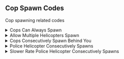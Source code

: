 ## Cop Spawn Codes

Cop spawning related codes

<details>
<summary>Cops Can Always Spawn</summary>

Allow cops to always be able to spawn, event/mode and limits in specific scenarios. This code is included in "Cops Consecutively Spawn Behind You" and both "Police Helicopter Consecutively Spawns" code when they're enabled by button activator

```powerpc
0400D16C 38600001 
0400D170 4E800020
```
</details>

<details>
<summary>Allow Multiple Helicopters Spawn</summary>

Allows more than one helicopter to spawn. This code is enabled when both "Police Helicopter Consecutively Spawns" codes are enabled by button activator

```powerpc
040102A4 38600000
```
</details>

<details>
<summary>Cops Consecutively Spawn Behind You</summary>

Force cops to consecutively spawn behind you. No new cops can spawn when the max limit of vehicles is reached at the moment (14). "Force Start Pursuit" and "Cops Can Always Spawn" are included in this code when it's enabled
by button activator. Can be used with "Slower Rate Police Helicopter Consecutively Spawns" to consecutively spawn helicopters too, use the slower rate one to prioritize cop cars (read explanation on the code itself).
Press Classic Controller D-Pad Down and R to enable it and disable it. If you want to make this code always enabled without the requirement of buttons, remove 1st line and then remove CC000000 00000000 
line and all lines below it. If you want to change the controller or button, read the "Button Activator.txt" file inside of the Code Pack RAR

```powerpc
28642A1A BDFF4200
0400D16C 38600001 
0400D170 4E800020
04013D0C 48000028
04013D38 60000000
04013F54 60000000
04014848 48000020
042E7254 2C03000F
042E725C 3BC3FFF1 
047068F0 00000000
CC000000 00000000
0400D16C 9421FFD0
0400D170 7C0802A6
04013D0C 41820028
04013D38 4182001C
04013F54 40820010
04014848 41820048
042E7254 2C03000E
042E725C 3BC3FFF2 
047068F0 43C80000
E0000000 00000000
```
</details>

<details>
<summary>Police Helicopter Consecutively Spawns</summary>

Force helicopters to consecutively spawn. If you want to use this with "Cops Consecutively Spawn Behind You", use the "Slower Rate Police Helicopter Consecutively Spawns" code instead because 
this code here will spawn helicopters at the same rate cop cars are spawned, therefore, both helicopters and cop cars will spawn at the same time and there will be less cop cars because there are 
helicopters active and the game has a max limit of vehicles (13, which I couldn't allocate more unfortunately, though I was able to add one more without crash, included in cop spawn code) so to have 
more cop cars but still have few helicopters, use the code below. "Allow Multiple Helicopter Spawn" is included in this code when it's enabld by button activator.
Press Classic Controller D-Pad Down and R to enable it and disable it. If you want to make this code always enabled without the requirement of buttons, remove 1st line and then remove CC000000 00000000 
line and all lines below it. If you want to change the controller or button, read the "Button Activator.txt" file inside of the Code Pack RAR

```powerpc
28642A1A BDFF4200
040102A4 38600000
04012E68 38A00000
04012E6C 48000024
0400FFDC 60000000
04014848 48000020
CC000000 00000000
040102A4 48030C59
04012E68 7C030000
04012E6C 40800030
0400FFDC 40820014
04014848 41820048
E0000000 00000000
```
</details>

<details>
<summary>Slower Rate Police Helicopter Consecutively Spawns</summary>

Force helicopters to consecutively spawn but with a slower rate still fast enough. Made this to be used with "Cops Consecutively Spawn Behind You" code. Explanation of why you should use
this code instead of the one above is on explanation of "Police Helicopter Consecutively Spawns" code. "Allow Multiple Helicopter Spawn" is included in this code when enabled by button activator.
No new helis can spawn when the max limit of pursuit vehicles is reached at the moment.
Rate delay is set to 3, the higher the value is, the slower the rate is. You can modify the rate by modifying "03" from "2C030003" to your desired value.
Press Classic Controller D-Pad Down and R to enable it and disable it. If you want to make this code always enabled without the requirement of buttons, remove 1st line and then remove CC000000 00000000 
line and all lines below it. If you want to change the controller or button, read the "Button Activator.txt" file inside of the Code Pack RAR

```powerpc
28642A1A BDFF4200
C200FFD8 00000004
3D808000 886C1858
38630001 2C030003
41800008 38600000
986C1858 00000000
040102A4 38600000
04012E68 38A00000
04012E6C 48000024
04014848 48000020
CC000000 00000000
0400FFD8 7C1F1840
040102A4 48030C59
04012E68 7C030000
04012E6C 40800030
04014848 41820048
E0000000 00000000
```
</details>



